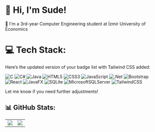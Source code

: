 # 👋 Hi, I'm Sude!
💬 I'm a 3rd-year Computer Engineering student at İzmir University of Economics
# 💻 Tech Stack:
Here’s the updated version of your badge list with Tailwind CSS added:

![C](https://img.shields.io/badge/c-%2300599C.svg?style=for-the-badge&logo=c&logoColor=white) ![C#](https://img.shields.io/badge/c%23-%23239120.svg?style=for-the-badge&logo=csharp&logoColor=white) ![Java](https://img.shields.io/badge/java-%23ED8B00.svg?style=for-the-badge&logo=openjdk&logoColor=white) ![HTML5](https://img.shields.io/badge/html5-%23E34F26.svg?style=for-the-badge&logo=html5&logoColor=white) ![CSS3](https://img.shields.io/badge/css3-%231572B6.svg?style=for-the-badge&logo=css3&logoColor=white) ![JavaScript](https://img.shields.io/badge/javascript-%23323330.svg?style=for-the-badge&logo=javascript&logoColor=%23F7DF1E) ![.Net](https://img.shields.io/badge/.NET-5C2D91?style=for-the-badge&logo=.net&logoColor=white) ![Bootstrap](https://img.shields.io/badge/bootstrap-%238511FA.svg?style=for-the-badge&logo=bootstrap&logoColor=white) ![React](https://img.shields.io/badge/react-%2320232a.svg?style=for-the-badge&logo=react&logoColor=%2361DAFB) ![JavaFX](https://img.shields.io/badge/javafx-%23FF0000.svg?style=for-the-badge&logo=javafx&logoColor=white) ![SQLite](https://img.shields.io/badge/sqlite-%2307405e.svg?style=for-the-badge&logo=sqlite&logoColor=white) ![MicrosoftSQLServer](https://img.shields.io/badge/Microsoft%20SQL%20Server-CC2927?style=for-the-badge&logo=microsoft%20sql%20server&logoColor=white) ![TailwindCSS](https://img.shields.io/badge/tailwindcss-%2338B2AC.svg?style=for-the-badge&logo=tailwindcss&logoColor=white)

Let me know if you need further adjustments!
## 📊 GitHub Stats:
<table>
  <tr>
    <td>
      <img src="https://github-readme-stats.vercel.app/api?username=sudedaka&theme=tokyonight&hide_border=false&include_all_commits=true&count_private=true" />
    </td>
    <td>
      <img src="https://github-readme-stats.vercel.app/api/top-langs/?username=sudedaka&theme=tokyonight&hide_border=false&include_all_commits=true&count_private=true&layout=compact" />
    </td>
  </tr>
</table>

